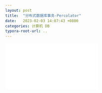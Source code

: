 ```yaml
---
layout: post
title:  "分布式数据库事务-Percolator"
date:   2023-02-03 14:07:43 +0800
categories: 计算机 DB
typora-root-url: ..
---
```


![](/assets/file/Percolator.pdf)

